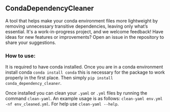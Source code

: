 ## CondaDependencyCleaner

A tool that helps make your conda environment files more lightweight by removing unnecessary transitive dependencies, leaving only what’s essential. 
It's a work-in-progress project, and we welcome feedback! 
Have ideas for new features or improvements? Open an issue in the repository to share your suggestions.

### How to use:
It is required to have conda installed. Once you are in a conda environment install conda `conda install conda` this is necessary for the package to work properly in the first place.
Then simply `pip install conda_dependency_cleaner`. 

Once installed you can clean your `.yaml` or `.yml` files by running the command `clean-yaml`. 
An example usage is as follows: `clean-yaml env.yml -nf env_cleaned.yml`. For help use `clean-yaml --help`.
